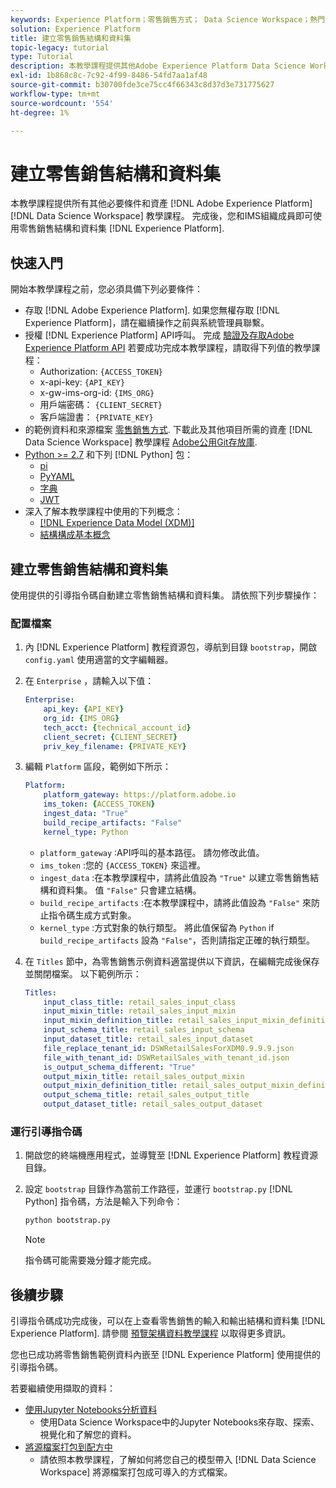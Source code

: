 ```yaml
---
keywords: Experience Platform；零售銷售方式； Data Science Workspace；熱門主題；方式
solution: Experience Platform
title: 建立零售銷售結構和資料集
topic-legacy: tutorial
type: Tutorial
description: 本教學課程提供其他Adobe Experience Platform Data Science Workspace教學課程所需的必要條件和資產。 完成後，您和IMS組織成員即可Experience Platform使用零售銷售結構和資料集。
exl-id: 1b868c8c-7c92-4f99-8486-54fd7aa1af48
source-git-commit: b30700fde3ce75cc4f66343c8d37d3e731775627
workflow-type: tm+mt
source-wordcount: '554'
ht-degree: 1%

---
```



# 建立零售銷售結構和資料集

本教學課程提供所有其他必要條件和資產 [!DNL Adobe Experience Platform] [!DNL Data Science Workspace] 教學課程。 完成後，您和IMS組織成員即可使用零售銷售結構和資料集 [!DNL Experience Platform].

## 快速入門

開始本教學課程之前，您必須具備下列必要條件：
- 存取 [!DNL Adobe Experience Platform]. 如果您無權存取 [!DNL Experience Platform]，請在繼續操作之前與系統管理員聯繫。
- 授權 [!DNL Experience Platform] API呼叫。 完成 [驗證及存取Adobe Experience Platform API](https://www.adobe.com/go/platform-api-authentication-en) 若要成功完成本教學課程，請取得下列值的教學課程：
   - Authorization: `{ACCESS_TOKEN}`
   - x-api-key: `{API_KEY}`
   - x-gw-ims-org-id: `{IMS_ORG}`
   - 用戶端密碼： `{CLIENT_SECRET}`
   - 客戶端證書： `{PRIVATE_KEY}`
- 的範例資料和來源檔案 [零售銷售方式](../pre-built-recipes/retail-sales.md). 下載此及其他項目所需的資產 [!DNL Data Science Workspace] 教學課程 [Adobe公用Git存放庫](https://github.com/adobe/experience-platform-dsw-reference/).
- [Python >= 2.7](https://www.python.org/downloads/) 和下列 [!DNL Python] 包：
   - [pi](https://pypi.org/project/pip/)
   - [PyYAML](https://pyyaml.org/)
   - [字典](https://pypi.org/project/dictor/)
   - [JWT](https://pypi.org/project/jwt/)
- 深入了解本教學課程中使用的下列概念：
   - [[!DNL Experience Data Model (XDM)]](../../xdm/home.md)
   - [結構構成基本概念](../../xdm/schema/field-dictionary.md)

## 建立零售銷售結構和資料集

使用提供的引導指令碼自動建立零售銷售結構和資料集。 請依照下列步驟操作：

### 配置檔案

1. 內 [!DNL Experience Platform] 教程資源包，導航到目錄 `bootstrap`，開啟 `config.yaml` 使用適當的文字編輯器。
2. 在 `Enterprise` ，請輸入以下值：

   ```yaml
   Enterprise:
       api_key: {API_KEY}
       org_id: {IMS_ORG}
       tech_acct: {technical_account_id}
       client_secret: {CLIENT_SECRET}
       priv_key_filename: {PRIVATE_KEY}
   ```

3. 編輯 `Platform` 區段，範例如下所示：

   ```yaml
   Platform:
       platform_gateway: https://platform.adobe.io
       ims_token: {ACCESS_TOKEN}
       ingest_data: "True"
       build_recipe_artifacts: "False"
       kernel_type: Python
   ```

   - `platform_gateway` :API呼叫的基本路徑。 請勿修改此值。
   - `ims_token` :您的 `{ACCESS_TOKEN}` 來這裡。
   - `ingest_data` :在本教學課程中，請將此值設為 `"True"` 以建立零售銷售結構和資料集。 值 `"False"` 只會建立結構。
   - `build_recipe_artifacts` :在本教學課程中，請將此值設為 `"False"` 來防止指令碼生成方式對象。
   - `kernel_type` :方式對象的執行類型。 將此值保留為 `Python` if `build_recipe_artifacts` 設為 `"False"`，否則請指定正確的執行類型。

4. 在 `Titles` 節中，為零售銷售示例資料適當提供以下資訊，在編輯完成後保存並關閉檔案。 以下範例所示：

   ```yaml
   Titles:
       input_class_title: retail_sales_input_class
       input_mixin_title: retail_sales_input_mixin
       input_mixin_definition_title: retail_sales_input_mixin_definition
       input_schema_title: retail_sales_input_schema
       input_dataset_title: retail_sales_input_dataset
       file_replace_tenant_id: DSWRetailSalesForXDM0.9.9.9.json
       file_with_tenant_id: DSWRetailSales_with_tenant_id.json
       is_output_schema_different: "True"
       output_mixin_title: retail_sales_output_mixin
       output_mixin_definition_title: retail_sales_output_mixin_definition
       output_schema_title: retail_sales_output_title
       output_dataset_title: retail_sales_output_dataset
   ```

### 運行引導指令碼

1. 開啟您的終端機應用程式，並導覽至 [!DNL Experience Platform] 教程資源目錄。
2. 設定 `bootstrap` 目錄作為當前工作路徑，並運行 `bootstrap.py` [!DNL Python] 指令碼，方法是輸入下列命令：

   ```bash
   python bootstrap.py
   ```

   >[!NOTE]
   >
   >指令碼可能需要幾分鐘才能完成。

## 後續步驟

引導指令碼成功完成後，可以在上查看零售銷售的輸入和輸出結構和資料集 [!DNL Experience Platform]. 請參閱 [預覽架構資料教學課程](./preview-schema-data.md)
以取得更多資訊。

您也已成功將零售銷售範例資料內嵌至 [!DNL Experience Platform] 使用提供的引導指令碼。

若要繼續使用擷取的資料：
- [使用Jupyter Notebooks分析資料](../jupyterlab/analyze-your-data.md)
   - 使用Data Science Workspace中的Jupyter Notebooks來存取、探索、視覺化和了解您的資料。
- [將源檔案打包到配方中](./package-source-files-recipe.md)
   - 請依照本教學課程，了解如何將您自己的模型帶入 [!DNL Data Science Workspace] 將源檔案打包成可導入的方式檔案。
